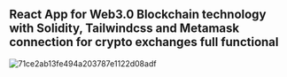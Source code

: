 ## React App for Web3.0 Blockchain technology with Solidity, Tailwindcss and Metamask connection for crypto exchanges full functional
![71ce2ab13fe494a203787e1122d08adf](https://user-images.githubusercontent.com/88827764/148052085-259111ec-049c-49f9-a68b-c5372c36d0d6.png)
